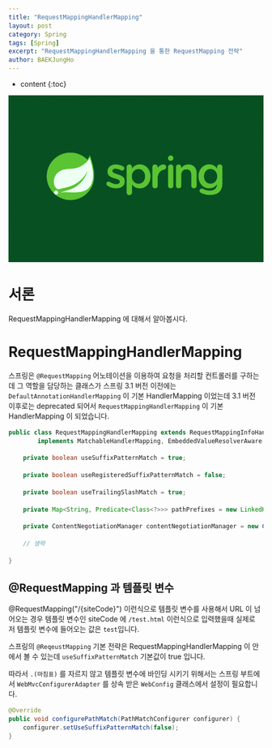 ```yaml
---
title: "RequestMappingHandlerMapping"
layout: post
category: Spring
tags: [Spring]
excerpt: "RequestMappingHandlerMapping 을 통한 RequestMapping 전략"
author: BAEKJungHo
---
```


* content
{:toc}

![logo](/images/posts/logo/SPRING.jpg)

# 서론

RequestMappingHandlerMapping  에 대해서 알아봅시다.

# RequestMappingHandlerMapping 

스프링은 `@RequestMapping` 어노테이션을 이용하여 요청을 처리할 컨트롤러를 구하는데 그 역할을 담당하는 클래스가 스프링 3.1 버전 이전에는 `DefaultAnnotationHandlerMapping` 이
기본 HandlerMapping 이었는데 3.1 버전 이후로는 deprecated 되어서 `RequestMappingHandlerMapping` 이 기본 HandlerMapping 이 되었습니다.

```java
public class RequestMappingHandlerMapping extends RequestMappingInfoHandlerMapping
		implements MatchableHandlerMapping, EmbeddedValueResolverAware {

	private boolean useSuffixPatternMatch = true;

	private boolean useRegisteredSuffixPatternMatch = false;

	private boolean useTrailingSlashMatch = true;

	private Map<String, Predicate<Class<?>>> pathPrefixes = new LinkedHashMap<>();

	private ContentNegotiationManager contentNegotiationManager = new ContentNegotiationManager();

    // 생략

}
```

## @RequestMapping 과 템플릿 변수

@RequestMapping("/{siteCode}") 이런식으로 템플릿 변수를 사용해서 URL 이 넘어오는 경우 템플릿 변수인 siteCode 에 `/test.html` 이런식으로 입력했을때 실제로 저 템플릿 변수에 들어오는 값은 `test`입니다.

스프링의 `@ReqeustMapping` 기본 전략은 RequestMappingHandlerMapping 이 안에서 볼 수 있는데 `useSuffixPatternMatch` 기본값이 true 입니다.

따라서 `.(마침표)` 를 자르지 않고 템플릿 변수에 바인딩 시키기 위해서는 스프링 부트에서 `WebMvcConfigurerAdapter` 를 상속 받은 `WebConfig` 클래스에서 설정이 필요합니다.

```java
@Override
public void configurePathMatch(PathMatchConfigurer configurer) {
    configurer.setUseSuffixPatternMatch(false);
}
```   
